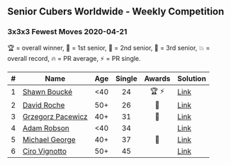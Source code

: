 ## Senior Cubers Worldwide - Weekly Competition
### 3x3x3 Fewest Moves 2020-04-21

🏆 = overall winner, 🥇 = 1st senior, 🥈 = 2nd senior, 🥉 = 3rd senior, 💥 = overall record, 🔥 = PR average, ⚡ = PR single.

| # | Name | Age | Single | Awards | Solution |
| :--: | -- | :--: | :--: | :--: | :-- |
| 1 | [Shawn Boucké](../../persons/shawn_boucke/333fm.md) | <40 | 24 | 🏆 ⚡ | [Link](https://www.facebook.com/events/573932290186676/permalink/574620073451231/) |
| 2 | [David Roche](../../persons/david_roche/333fm.md) | 50+ | 26 | 🥇 | [Link](https://www.facebook.com/events/573932290186676/permalink/577860719793833/) |
| 3 | [Grzegorz Pacewicz](../../persons/grzegorz_pacewicz/333fm.md) | 40+ | 31 | 🥈 | [Link](https://www.facebook.com/events/573932290186676/permalink/575999886646583/) |
| 4 | [Adam Robson](../../persons/adam_robson/333fm.md) | <40 | 34 |  | [Link](https://www.facebook.com/events/573932290186676/permalink/575276710052234/) |
| 5 | [Michael George](../../persons/michael_george/333fm.md) | 40+ | 37 | 🥉 | [Link](https://www.facebook.com/events/573932290186676/permalink/575408763372362/) |
| 6 | [Ciro Vignotto](../../persons/ciro_vignotto/333fm.md) | 50+ | 45 |  | [Link](https://www.facebook.com/events/573932290186676/permalink/574044070175498/) |

<!-- Global site tag (gtag.js) - Google Analytics -->
<script async src="https://www.googletagmanager.com/gtag/js?id=UA-86348435-3"></script>
<script>window.dataLayer = window.dataLayer || []; function gtag() {dataLayer.push(arguments);} gtag('js', new Date()); gtag('config', 'UA-86348435-3');</script>
